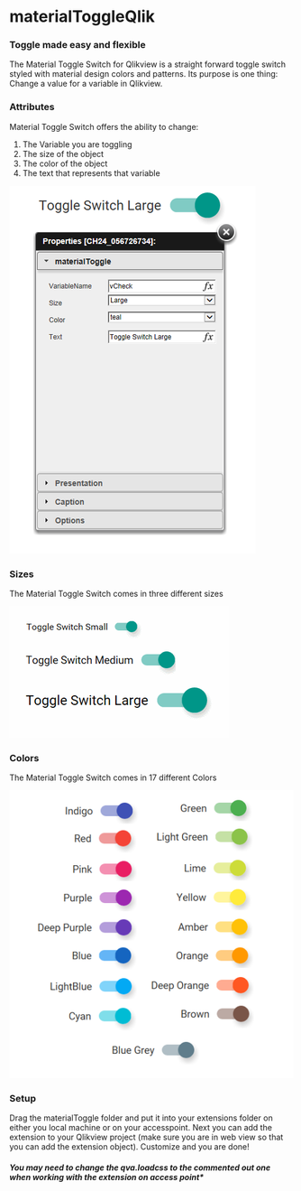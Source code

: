 # materialToggleQlik
### Toggle made easy and flexible

The Material Toggle Switch for Qlikview is a straight forward toggle switch styled with material design colors and patterns. Its purpose is one thing: Change a value for a variable in Qlikview.



### Attributes
Material Toggle Switch offers the ability to change:

1. The Variable you are toggling
2. The size of the object
3. The color of the object
4. The text that represents that variable

![template](/images/template.PNG)


### Sizes
The Material Toggle Switch comes in three different sizes

![SmallMediumLargeToggles](/images/smallMediumLarge.gif)


### Colors
The Material Toggle Switch comes in 17 different Colors

![ToggleColors](/images/colors.PNG)

### Setup

Drag the materialToggle folder and put it into your extensions folder on either you local machine or on your accesspoint. 
Next you can add the extension to your Qlikview project (make sure you are in web view so that you can add the extension object).
Customize and you are done!

##### You may need to change the qva.loadcss to the commented out one when working with the extension on access point*

